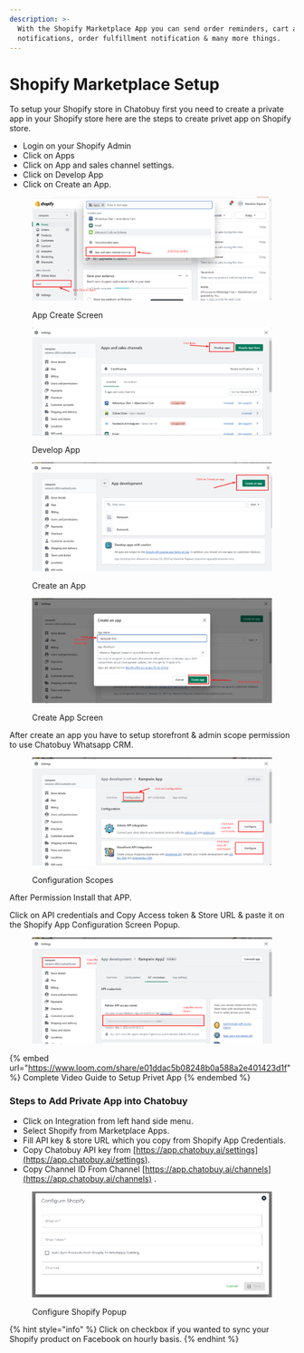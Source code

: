 ```yaml
---
description: >-
  With the Shopify Marketplace App you can send order reminders, cart abandoned
  notifications, order fulfillment notification & many more things.
---
```


# Shopify Marketplace Setup

To setup your Shopify store in Chatobuy first you need to create a private app in your Shopify store here are the steps to create privet app on Shopify store.

* Login on your Shopify Admin
* Click on Apps
* Click on App and sales channel settings.
* Click on Develop App
* Click on Create an App.

<figure><img src=".gitbook/assets/Shopify Privet App.png" alt=""><figcaption><p>App Create Screen</p></figcaption></figure>

<figure><img src=".gitbook/assets/appcreate (1).png" alt=""><figcaption><p>Develop App</p></figcaption></figure>

<figure><img src=".gitbook/assets/createanapp.png" alt=""><figcaption><p>Create an App</p></figcaption></figure>

<figure><img src=".gitbook/assets/appnamescreen.png" alt=""><figcaption><p>Create App Screen</p></figcaption></figure>

After create an app you have to setup storefront & admin scope permission to use Chatobuy Whatsapp CRM.

<figure><img src=".gitbook/assets/confguration_permission.png" alt=""><figcaption><p>Configuration Scopes</p></figcaption></figure>

After Permission Install that APP.

Click on API credentials and Copy Access token & Store URL & paste it on the Shopify App Configuration Screen Popup.

<figure><img src=".gitbook/assets/appcredentiols.png" alt=""><figcaption></figcaption></figure>

{% embed url="https://www.loom.com/share/e01ddac5b08248b0a588a2e401423d1f" %}
Complete Video Guide to Setup Privet App
{% endembed %}

### Steps to Add Private App into Chatobuy

* Click on Integration from left hand side menu.
* Select Shopify from Marketplace Apps.
* Fill API key & store URL which you copy from Shopify App Credentials.
* Copy Chatobuy API key from [https://app.chatobuy.ai/settings](https://app.chatobuy.ai/settings).
* Copy Channel ID From Channel [https://app.chatobuy.ai/channels](https://app.chatobuy.ai/channels) .

<figure><img src=".gitbook/assets/configureshopify.PNG" alt=""><figcaption><p>Configure Shopify Popup</p></figcaption></figure>

{% hint style="info" %}
Click on checkbox if you wanted to sync your Shopify product on Facebook on hourly basis.
{% endhint %}
